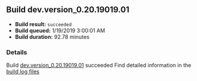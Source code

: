 ## Build dev.version_0.20.19019.01
- **Build result:** `succeeded`
- **Build queued:** 1/19/2019 3:00:01 AM
- **Build duration:** 92.78 minutes
### Details
Build [dev.version_0.20.19019.01](https://winappstudio.visualstudio.com/web/build.aspx?pcguid=a4ef43be-68ce-4195-a619-079b4d9834c2&builduri=vstfs%3a%2f%2f%2fBuild%2fBuild%2f26920) succeeded
Find detailed information in the [build log files](https://uwpctdiags.blob.core.windows.net/buildlogs/dev.version_0.20.19019.01_logs.zip)
